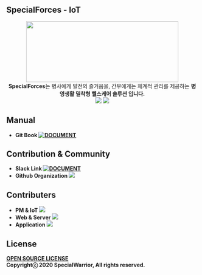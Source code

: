 ## SpecialForces - IoT
<p align="center"><img src="https://user-images.githubusercontent.com/39221443/97781525-67e25b00-1bcf-11eb-9f6f-9472f3435563.gif" width=400 height=160></img><br>
<b>SpecialForces</b>는 병사에게 발전의 즐거움을, 간부에게는 체계적 관리를 제공하는 <b>병영생활 밀착형 헬스케어 솔루션<b/> 입니다.<br/>
<a href="https://github.com/osamhack2020/IoT_SpecialForces_SpecialWarrior/blob/master/README_KR.md"><img src="https://img.shields.io/badge/README%20LANGUAGE-KOREAN-orange?style=for-the-badge"></img></a>
<a href="https://github.com/osamhack2020/IoT_SpecialForces_SpecialWarrior/blob/master/README.md"><img src="https://img.shields.io/badge/README%20LANGUAGE-ENGLISH-orange?style=for-the-badge"></a>

## Manual
- <b>Git Book</b> [![DOCUMENT](https://img.shields.io/badge/Gitbook-LINK-blue?style=for-the-badge)](https://specialwarrior-specialforces.gitbook.io/specialforces/)

## Contribution & Community

- <b>Slack Link</b> [![DOCUMENT](https://img.shields.io/badge/SLACK-SpecialWarrior-purple?style=for-the-badge)](https://join.slack.com/t/osamspecialforce/shared_invite/zt-iw3ze47l-o7KSB_eoRb3A7esxl~vYIw)
- <b>Github Organization</b> <a href = "https://github.com/SpecailForces"><img src = "https://img.shields.io/badge/Organization-SpecialForces-purple?style=for-the-badge"></a>

## Contributers
- <b>PM & IoT</b> <a href="https://github.com/Moerai"><img src="https://img.shields.io/badge/github-Moerai-brightgreen?style=for-the-badge"></a>
- <b>Web & Server</b> <a href = "https://github.com/goraegori"><img src="https://img.shields.io/badge/github-goraegori-brightgreen?style=for-the-badge"></a>
- <b>Application</b> <a href = "https://github.com/LieutenantKang"><img src="https://img.shields.io/badge/github-LieutenantKang-brightgreen?style=for-the-badge"></a>

## License
<a href = "https://github.com/osamhack2020/IoT_SpecialForces_SpecialWarrior/blob/master/LICENSE.md"><b>OPEN SOURCE LICENSE</b></a>
</br>
Copyrightⓒ 2020 SpecialWarrior, All rights reserved.
